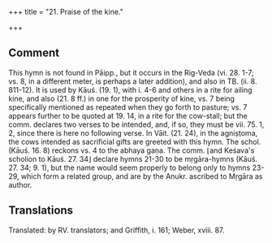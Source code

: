+++
title = "21. Praise of the kine."

+++
## Comment
This hymn is not found in Pāipp., but it occurs in the Rig-Veda (vi. 28. 1-7; vs. 8, in a different meter, is perhaps a later addition), and also in TB. (ii. 8. 811-12). It is used by Kāuś. (19. 1), with i. 4-6 and others in a rite for ailing kine, and also (21. 8 ff.) in one for the prosperity of kine, vs. 7 being specifically mentioned as repeated when they go forth to pasture; vs. 7 appears further to be quoted at 19. 14, in a rite for the cow-stall; but the comm. declares two verses to be intended, and, if so, they must be vii. 75. 1, 2, since there is here no following verse. In Vāit. (21. 24), in the agniṣṭoma, the cows intended as sacrificial gifts are greeted with this hymn. The schol. (Kāuś. 16. 8) reckons vs. 4 to the abhaya gaṇa. The comm. ⌊and Keśava's scholion to Kāuś. 27. 34⌋ declare hymns 21-30 to be mṛgāra-hymns (Kāuś. 27. 34; 9. 1), but the name would seem properly to belong only to hymns 23-29, which form a related group, and are by the Anukr. ascribed to Mṛgāra as author.


## Translations
Translated: by RV. translators; and Griffith, i. 161; Weber, xviii. 87.
